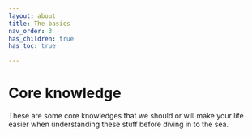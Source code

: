 ```yaml
---
layout: about
title: The basics
nav_order: 3
has_children: true
has_toc: true

---
```


# Core knowledge	

These are some core knowledges that we should or will make your life easier when understanding these stuff before diving in to the sea.